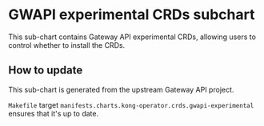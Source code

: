 # GWAPI experimental CRDs subchart

This sub-chart contains Gateway API experimental CRDs, allowing users to control whether to install the CRDs.

## How to update

This sub-chart is generated from the upstream Gateway API project.

`Makefile` target `manifests.charts.kong-operator.crds.gwapi-experimental` ensures that it's up to date.
